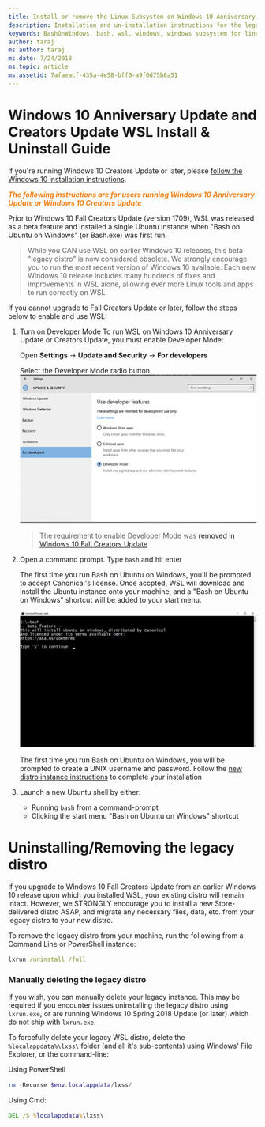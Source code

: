 ```yaml
---
title: Install or remove the Linux Subsystem on Windows 10 Anniversary Update or Creators Update
description: Installation and un-installation instructions for the legacy, beta distro on Windows 10 Anniversary Update or Creators Update
keywords: BashOnWindows, bash, wsl, windows, windows subsystem for linux, windowssubsystem, ubuntu, debian, suse, windows 10, legacy, beta, install, remove, uninstall, un-install, delete, deprecated
author: taraj
ms.author: taraj
ms.date: 7/24/2018
ms.topic: article
ms.assetid: 7afaeacf-435a-4e58-bff0-a9f0d75b8a51
---
```


# Windows 10 Anniversary Update and Creators Update WSL Install & Uninstall Guide
If you're running Windows 10 Creators Update or later, please [follow the Windows 10 installation instructions](install-win10.md).

<strong><em><span style="color: #f28014">The following instructions are for users running Windows 10 Anniversary Update or Windows 10 Creators Update</span></em></strong>

Prior to Windows 10 Fall Creators Update (version 1709), WSL was released as a beta feature and installed a single Ubuntu instance when "Bash on Ubuntu on Windows" (or Bash.exe) was first run.

> While you CAN use WSL on earlier Windows 10 releases, this beta "legacy distro" is now considered obsolete. We strongly encourage you to run the most recent version of Windows 10 available. Each new Windows 10 release includes many hundreds of fixes and improvements in WSL alone, allowing ever more Linux tools and apps to run correctly on WSL.

If you cannot upgrade to Fall Creators Update or later, follow the steps below to enable and use WSL:

1. Turn on Developer Mode
    To run WSL on Windows 10 Anniversary Update or Creators Update, you must enable Developer Mode:

    Open **Settings** -> **Update and Security** -> **For developers**

    Select the Developer Mode radio button  
    ![Enable developer mode](media/updateAndSecurity.png)

    > The requirement to enable Developer Mode was [removed in Windows 10 Fall Creators Update](https://blogs.msdn.microsoft.com/commandline/2017/06/08/developer-mode-no-longer-required-for-windows-subsystem-for-linux/)

1. Open a command prompt.  Type `bash` and hit enter

    The first time you run Bash on Ubuntu on Windows, you'll be prompted to accept Canonical's license. Once accpted, WSL will download and install the Ubuntu instance onto your machine, and a "Bash on Ubuntu on Windows" shortcut will be added to your start menu.

    ![Prompt to install Ubuntu](media/bashShellInstall.png)

    The first time you run Bash on Ubuntu on Windows, you will be prompted to create a UNIX username and password. Follow the [new distro instance instructions](initialize-distro.md) to complete your installation

1. Launch a new Ubuntu shell by either:
    * Running `bash` from a command-prompt
    * Clicking the start menu "Bash on Ubuntu on Windows" shortcut

    
# Uninstalling/Removing the legacy distro
If you upgrade to Windows 10 Fall Creators Update from an earlier Windows 10 release upon which you installed WSL, your existing distro will remain intact. However, we STRONGLY encourage you to install a new Store-delivered distro ASAP, and migrate any necessary files, data, etc. from your legacy distro to your new distro.

To remove the legacy distro from your machine, run the following from a Command Line or PowerShell instance:

``` cmd
lxrun /uninstall /full
```

### Manually deleting the legacy distro
If you wish, you can manually delete your legacy instance. This may be required if you encounter issues uninstalling the legacy distro using `lxrun.exe`, or are running Windows 10 Spring 2018 Update (or later) which do not ship with `lxrun.exe`.

To forcefully delete your legacy WSL distro, delete the `%localappdata%\lxss\` folder (and all it's sub-contents) using Windows' File Explorer, or the command-line:

Using PowerShell
``` powershell
rm -Recurse $env:localappdata/lxss/
```

Using Cmd:
``` cmd
DEL /S %localappdata%\lxss\
```

